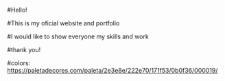#Hello!

#This is my oficial website and portfolio

#I would like to show everyone my skills and work

#thank you!

#colors: https://paletadecores.com/paleta/2e3e8e/222e70/171f53/0b0f36/000019/
